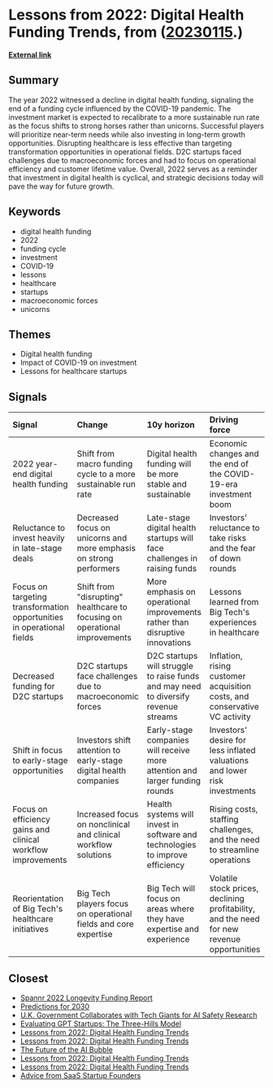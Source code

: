 # __Lessons from 2022: Digital Health Funding Trends__, from ([20230115](https://kghosh.substack.com/p/20230115).)

__[External link](https://rockhealth.com/insights/2022-year-end-digital-health-funding-lessons-at-the-end-of-a-funding-cycle/)__



## Summary

The year 2022 witnessed a decline in digital health funding, signaling the end of a funding cycle influenced by the COVID-19 pandemic. The investment market is expected to recalibrate to a more sustainable run rate as the focus shifts to strong horses rather than unicorns. Successful players will prioritize near-term needs while also investing in long-term growth opportunities. Disrupting healthcare is less effective than targeting transformation opportunities in operational fields. D2C startups faced challenges due to macroeconomic forces and had to focus on operational efficiency and customer lifetime value. Overall, 2022 serves as a reminder that investment in digital health is cyclical, and strategic decisions today will pave the way for future growth.

## Keywords

* digital health funding
* 2022
* funding cycle
* investment
* COVID-19
* lessons
* healthcare
* startups
* macroeconomic forces
* unicorns

## Themes

* Digital health funding
* Impact of COVID-19 on investment
* Lessons for healthcare startups

## Signals

| Signal                                                                | Change                                                                     | 10y horizon                                                                         | Driving force                                                                              |
|:----------------------------------------------------------------------|:---------------------------------------------------------------------------|:------------------------------------------------------------------------------------|:-------------------------------------------------------------------------------------------|
| 2022 year-end digital health funding                                  | Shift from macro funding cycle to a more sustainable run rate              | Digital health funding will be more stable and sustainable                          | Economic changes and the end of the COVID-19-era investment boom                           |
| Reluctance to invest heavily in late-stage deals                      | Decreased focus on unicorns and more emphasis on strong performers         | Late-stage digital health startups will face challenges in raising funds            | Investors' reluctance to take risks and the fear of down rounds                            |
| Focus on targeting transformation opportunities in operational fields | Shift from "disrupting" healthcare to focusing on operational improvements | More emphasis on operational improvements rather than disruptive innovations        | Lessons learned from Big Tech's experiences in healthcare                                  |
| Decreased funding for D2C startups                                    | D2C startups face challenges due to macroeconomic forces                   | D2C startups will struggle to raise funds and may need to diversify revenue streams | Inflation, rising customer acquisition costs, and conservative VC activity                 |
| Shift in focus to early-stage opportunities                           | Investors shift attention to early-stage digital health companies          | Early-stage companies will receive more attention and larger funding rounds         | Investors' desire for less inflated valuations and lower risk investments                  |
| Focus on efficiency gains and clinical workflow improvements          | Increased focus on nonclinical and clinical workflow solutions             | Health systems will invest in software and technologies to improve efficiency       | Rising costs, staffing challenges, and the need to streamline operations                   |
| Reorientation of Big Tech's healthcare initiatives                    | Big Tech players focus on operational fields and core expertise            | Big Tech will focus on areas where they have expertise and experience               | Volatile stock prices, declining profitability, and the need for new revenue opportunities |

## Closest

* [Spannr 2022 Longevity Funding Report](cf3c921bb1bef1b55c7d67ea712f9a1b)
* [Predictions for 2030](d14b14eaf86b482708781d3e6d97e33a)
* [U.K. Government Collaborates with Tech Giants for AI Safety Research](7d282ab00a127ad93da225107b263810)
* [Evaluating GPT Startups: The Three-Hills Model](d1df6602870d6b0ed820af0e9ab76a80)
* [Lessons from 2022: Digital Health Funding Trends](94a0e8fa4feeea0751c7d3ea8ffd1302)
* [Lessons from 2022: Digital Health Funding Trends](94a0e8fa4feeea0751c7d3ea8ffd1302)
* [The Future of the AI Bubble](a66bbbd135358876d88cabfd0548511c)
* [Lessons from 2022: Digital Health Funding Trends](94a0e8fa4feeea0751c7d3ea8ffd1302)
* [Lessons from 2022: Digital Health Funding Trends](94a0e8fa4feeea0751c7d3ea8ffd1302)
* [Advice from SaaS Startup Founders](794d2271367c23dcb630df18c87c1582)